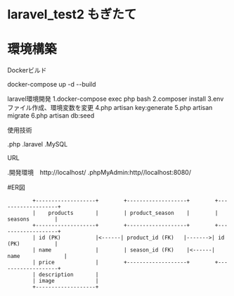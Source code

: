 # laravel_test2 もぎたて

# 環境構築
Dockerビルド

docker-compose up -d --build

laravel環境開発
1.docker-compose exec php bash
2.composer install
3.envファイル作成、環境変数を変更
4.php artisan key:generate
5.php artisan migrate
6.php artisan db:seed


使用技術

.php
.laravel
.MySQL

URL

.開発環境　http://localhost/
.phpMyAdmin:http//localhost:8080/

#ER図

            +-------------------+        +-------------------+        +-------------------+
            |    products       |        | product_season    |        |    seasons        |
            +-------------------+        +-------------------+        +-------------------+
            | id (PK)           |<------| product_id (FK)   |------->| id (PK)           |
            | name              |        | season_id (FK)    |<------| name              |
            | price             |        +-------------------+        +-------------------+
            | description       |
            | image             |
            +-------------------+
